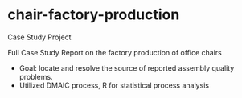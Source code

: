 # chair-factory-production
Case Study Project

Full Case Study Report on the factory production of office chairs
- Goal: locate and resolve the source of reported assembly quality problems.
- Utilized DMAIC process, R for statistical process analysis
